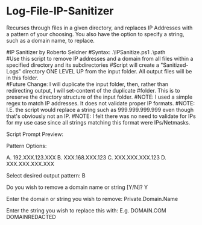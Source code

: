 # Log-File-IP-Sanitizer
Recurses through files in a given directory, and replaces IP Addresses with a pattern of your choosing.  You also have the option to specify a string, such as a domain name, to replace.

#IP Sanitizer by Roberto Seldner
#Syntax: .\IPSanitize.ps1 .\path\
#Use this script to remove IP addresses and a domain from all files within a specified directory and its subdirectories
#Script will create a "Sanitized-Logs" directory ONE LEVEL UP from the input folder.  All output files will be in this folder.  
#Future Change: I will duplicate the input folder, then, rather than redirecting output, I will set-content of the duplicate
#folder.  This is to preserve the directory structure of the input folder.
#NOTE: I used a simple regex to match IP addresses.  It does not validate proper IP formats.
#NOTE: I.E. the script would replace a string such as 999.999.999.999 even though that's obviously not an IP.
#NOTE: I felt there was no need to validate for IPs for my use case since all strings matching this format were IPs/Netmasks.

Script Prompt Preview:

Pattern Options:

A. 192.XXX.123.XXX
B. XXX.168.XXX.123
C. XXX.XXX.XXX.123
D. XXX.XXX.XXX.XXX

Select desired output pattern:
B

Do you wish to remove a domain name or string [Y/N]?
Y

Enter the domain or string you wish to remove:
Private.Domain.Name

Enter the string you wish to replace this with: E.g. DOMAIN.COM
DOMAINREDACTED
